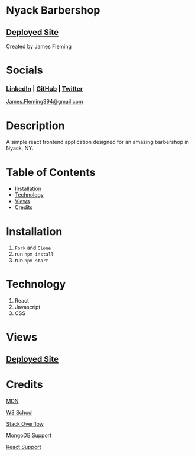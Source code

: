 # Nyack Barbershop 

## [Deployed Site]()
Created by James Fleming
# Socials

### [LinkedIn](https://www.linkedin.com/in/james--fleming/) | [GitHub](https://github.com/James-fleming394) | [Twitter](https://twitter.com/jflem394) 

James.Fleming394@gmail.com

# Description
A simple react frontend application designed for an amazing barbershop in Nyack, NY.

# Table of Contents

- [Installation](#installation)
- [Technology](#technology)
- [Views](#views)
- [Credits](#credits)


# Installation

1. `Fork` and `Clone`
2. run `npm install`
3. run `npm start`

# Technology

1. React
2. Javascript
3. CSS

# Views 

## [Deployed Site]()



# Credits 

[MDN](https://developer.mozilla.org/en-US/)

[W3 School](https://www.w3schools.com/)

[Stack Overflow](https://stackoverflow.com/)

[MongoDB Support](https://www.mongodb.com/home)

[React Support](https://reactjs.org/community/support.html)